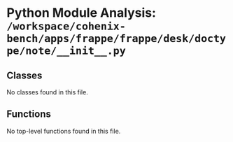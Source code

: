 # Python Module Analysis: `/workspace/cohenix-bench/apps/frappe/frappe/desk/doctype/note/__init__.py`

## Classes

No classes found in this file.


## Functions

No top-level functions found in this file.
